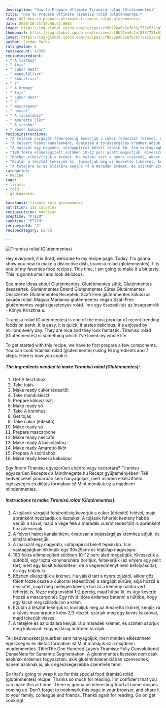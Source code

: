 ```yaml
---
description: "How to Prepare Ultimate Tiramisú rolád (Gluténmentes)"
title: "How to Prepare Ultimate Tiramisú rolád (Gluténmentes)"
slug: 803-how-to-prepare-ultimate-tiramisu-rolad-glutenmentes
date: 2020-10-21T19:58:33.860Z
image: https://img-global.cpcdn.com/recipes/cf8b72ea6c2ef838/751x532cq70/tiramisu-rolad-glutenmentes-recept-foto.jpg
thumbnail: https://img-global.cpcdn.com/recipes/cf8b72ea6c2ef838/751x532cq70/tiramisu-rolad-glutenmentes-recept-foto.jpg
cover: https://img-global.cpcdn.com/recipes/cf8b72ea6c2ef838/751x532cq70/tiramisu-rolad-glutenmentes-recept-foto.jpg
author: Jordan Parks
ratingvalue: 5
reviewcount: 47855
recipeingredient:
- " A tszthoz"
- " tojs"
- " cukor dest"
- " mandulaliszt"
- " kkuszliszt"
- " s"
- " A krmhez"
- " tojs"
- " cukor dest"
- " s"
- " mascarpone"
- " nescaf"
- " A locsolshoz"
- " Amaretto likr"
- " A szrshoz"
- " keser kakapor"
recipeinstructions:
- "A tojások sárgáját fehéredésig keverjük a cukor (édesítő) felével, majd apránként hozzáadjuk a liszteket. A tojások fehérjét kemény habbá verjük a sóval, majd a vége felé a maradék cukrot (édesítőt) is apránként hozzákeverjük."
- "A felvert habot kanalanként, óvatosan a tojássárgájás krémhez adjuk, és simára elkeverjük."
- "A masszát egy nagyobb, sütőpapírral bélelt tepsin kb. 1cm vastagságban elkenjük egy 30x25cm-es téglalap nagyságra."
- "180 fokra előmelegített sütőben 10-12 perc alatt megsütjük. Kivesszük a sütőből, egy tiszta konyharuhára borítjuk, feltekerjük (az enyém egy picit tört, mert egy kicsit túlsütöttem, de a végeredményt nem befolyásolta), és úgy hűtjük ki."
- "Közben elkészítjük a krémet. Ha valaki tart a nyers tojástól, akkor gőz fölött főzze össze a cukorral (édesítővel) a sárgáját sűrűre, adja hozzá a nescafét, majd még melegen keverje hozzá a kemény habbá vert fehérjét is, főzze még további 1-2 percig, majd hűtse ki, és úgy keverje hozzá a mascarponét. Egy rövid időre érdemes betenni a hűtőbe, hogy egy kicsit megszilárduljon a krém."
- "Ezután a tésztát tekerjük ki, locsoljuk meg az Amaretto likőrrel, kenjük rá a kávés mascarpone krém 2/3 részét, szórjuk meg egy kevés kakaóval, majd tekerjük vissza."
- "A tetejére és az oldalára kenjük rá a maradék krémet, és szintén szórjuk meg kakaóval. Fogyasztásig hűtőben tároljuk."
categories:
- Recipe
tags:
- tiramis
- rold
- glutnmentes

katakunci: tiramis rold glutnmentes 
nutrition: 132 calories
recipecuisine: American
preptime: "PT23M"
cooktime: "PT37M"
recipeyield: "3"
recipecategory: Lunch

---
```



![Tiramisú rolád (Gluténmentes)](https://img-global.cpcdn.com/recipes/cf8b72ea6c2ef838/751x532cq70/tiramisu-rolad-glutenmentes-recept-foto.jpg)

Hey everyone, it is Brad, welcome to my recipe page. Today, I'm gonna show you how to make a distinctive dish, tiramisú rolád (gluténmentes). It is one of my favorites food recipes. This time, I am going to make it a bit tasty. This is gonna smell and look delicious.

See more ideas about Gluténmentes, Gluténmentes sütik, Gluténmentes desszertek. Gluténmentes Étrend Gluténmentes Sütés Gluténmentes Desszertek Gluténmentes Receptek. Szafi Free gluténmentes kókuszos kakaós rolád. Magyar Marianna gluténmentes vegán Szafi Free gluténmentes vegán gesztenyés rolád. Íme egy összeállítás az Insagramról: - Kónya Krisztina a.

Tiramisú rolád (Gluténmentes) is one of the most popular of recent trending foods on earth. It is easy, it is quick, it tastes delicious. It's enjoyed by millions every day. They are nice and they look fantastic. Tiramisú rolád (Gluténmentes) is something which I've loved my whole life.


To get started with this recipe, we have to first prepare a few components. You can cook tiramisú rolád (gluténmentes) using 16 ingredients and 7 steps. Here is how you cook it.

<!--inarticleads1-->

##### The ingredients needed to make Tiramisú rolád (Gluténmentes):

1. Get  A tésztához:
1. Take  tojás
1. Make ready  cukor (édesítő)
1. Take  mandulaliszt
1. Prepare  kókuszliszt
1. Make ready  só
1. Take  A krémhez:
1. Get  tojás
1. Take  cukor (édesítő)
1. Make ready  só
1. Prepare  mascarpone
1. Make ready  nescafé
1. Make ready  A locsoláshoz:
1. Make ready  Amaretto likőr
1. Prepare  A szóráshoz:
1. Make ready  keserű kakaópor


Egy finom Tiramisu egyszerűen ebédre vagy vacsorára? Tiramisu egyszerűen Receptek a Mindmegette.hu Recept gyűjteményében! Téli kedvenceket januárban sem hanyagoljuk, mert minden elkészíthető egészséges és diétás formában is! Mint mondjuk ez a majdnem mindenmentes. 

<!--inarticleads2-->

##### Instructions to make Tiramisú rolád (Gluténmentes):

1. A tojások sárgáját fehéredésig keverjük a cukor (édesítő) felével, majd apránként hozzáadjuk a liszteket. A tojások fehérjét kemény habbá verjük a sóval, majd a vége felé a maradék cukrot (édesítőt) is apránként hozzákeverjük.
1. A felvert habot kanalanként, óvatosan a tojássárgájás krémhez adjuk, és simára elkeverjük.
1. A masszát egy nagyobb, sütőpapírral bélelt tepsin kb. 1cm vastagságban elkenjük egy 30x25cm-es téglalap nagyságra.
1. 180 fokra előmelegített sütőben 10-12 perc alatt megsütjük. Kivesszük a sütőből, egy tiszta konyharuhára borítjuk, feltekerjük (az enyém egy picit tört, mert egy kicsit túlsütöttem, de a végeredményt nem befolyásolta), és úgy hűtjük ki.
1. Közben elkészítjük a krémet. Ha valaki tart a nyers tojástól, akkor gőz fölött főzze össze a cukorral (édesítővel) a sárgáját sűrűre, adja hozzá a nescafét, majd még melegen keverje hozzá a kemény habbá vert fehérjét is, főzze még további 1-2 percig, majd hűtse ki, és úgy keverje hozzá a mascarponét. Egy rövid időre érdemes betenni a hűtőbe, hogy egy kicsit megszilárduljon a krém.
1. Ezután a tésztát tekerjük ki, locsoljuk meg az Amaretto likőrrel, kenjük rá a kávés mascarpone krém 2/3 részét, szórjuk meg egy kevés kakaóval, majd tekerjük vissza.
1. A tetejére és az oldalára kenjük rá a maradék krémet, és szintén szórjuk meg kakaóval. Fogyasztásig hűtőben tároljuk.


Téli kedvenceket januárban sem hanyagoljuk, mert minden elkészíthető egészséges és diétás formában is! Mint mondjuk ez a majdnem mindenmentes. Title:The One Hundred Layers Tiramisu: Fully Convolutional DenseNets for Semantic Segmentation. A gluténmentes liszteket nem csak azoknak érdemes fogyasztani, akik gluténintoleranciában szenvednek, hanem azoknak is, akik egészségesebbé szeretnék tenni. 

So that's going to wrap it up for this special food tiramisú rolád (gluténmentes) recipe. Thanks so much for reading. I'm confident that you can make this at home. There is gonna be interesting food at home recipes coming up. Don't forget to bookmark this page in your browser, and share it to your family, colleague and friends. Thanks again for reading. Go on get cooking!
